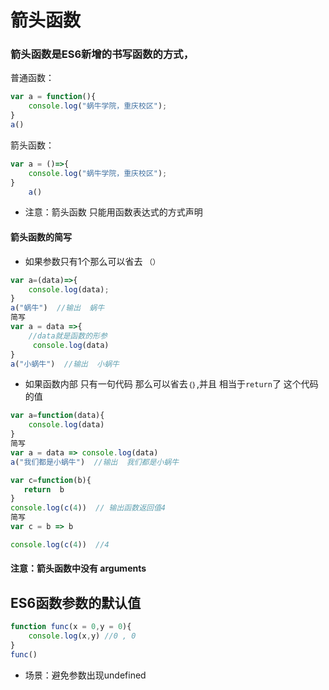 # 箭头函数

### 箭头函数是ES6新增的书写函数的方式，

普通函数：

```js
var a = function(){
    console.log("蜗牛学院，重庆校区");
}
a()
```

箭头函数：

```js
var a = ()=>{
    console.log("蜗牛学院，重庆校区");
}
	a()
```

- 注意：箭头函数 只能用函数表达式的方式声明

#### 箭头函数的简写

- 如果参数只有1个那么可以省去 `（）`

```js
var a=(data)=>{
    console.log(data);
}
a("蜗牛")  //输出  蜗牛
简写
var a = data =>{
    //data就是函数的形参
     console.log(data)
}
a("小蜗牛")  //输出  小蜗牛
```

- 如果函数内部 只有一句代码 那么可以省去`｛｝`,并且 相当于`return`了 这个代码的值

```js
var a=function(data){
    console.log(data)
}
简写
var a = data => console.log(data)
a("我们都是小蜗牛")  //输出  我们都是小蜗牛

var c=function(b){
   return  b
}
console.log(c(4))  // 输出函数返回值4
简写
var c = b => b

console.log(c(4))  //4
```

#### 注意：箭头函数中没有 arguments

## ES6函数参数的默认值

```js
function func(x = 0,y = 0){
    console.log(x,y) //0 , 0
}
func()
```

- 场景：避免参数出现undefined